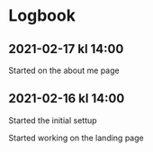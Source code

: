 # Logbook

## 2021-02-17 kl 14:00

Started on the about me page

## 2021-02-16 kl 14:00

Started the initial settup

Started working on the landing page
